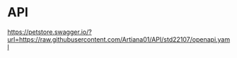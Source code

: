 # API

https://petstore.swagger.io/?url=https://raw.githubusercontent.com/Artiana01/API/std22107/openapi.yaml
